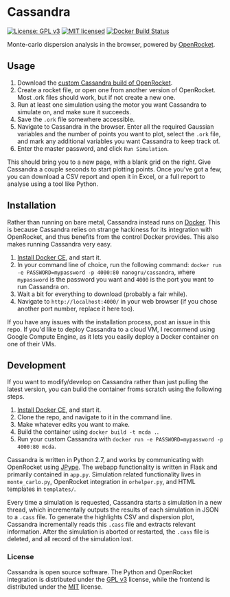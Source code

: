 
# Cassandra
 [![License: GPL v3](https://img.shields.io/badge/License-GPL%20v3-blue.svg)](https://www.gnu.org/licenses/gpl-3.0) [![MIT licensed](https://img.shields.io/badge/license-MIT-blue.svg)](https://raw.githubusercontent.com/hyperium/hyper/master/LICENSE) [![Docker Build Status](https://img.shields.io/docker/build/nanogru/cassandra.svg)](https://hub.docker.com/r/nanogru/cassandra)

Monte-carlo dispersion analysis in the browser, powered by [OpenRocket](https://github.com/openrocket/openrocket).

## Usage

1) Download the [custom Cassandra build of OpenRocket](https://github.com/joshuagruenstein/cassandra/raw/master/req/OpenRocket.jar).
2) Create a rocket file, or open one from another version of OpenRocket.  Most .ork files should work, but if not create a new one.
3) Run at least one simulation using the motor you want Cassandra to simulate on, and make sure it succeeds.
4) Save the `.ork` file somewhere accessible.
5) Navigate to Cassandra in the browser. Enter all the required Gaussian variables and the number of points you want to plot, select the `.ork` file, and mark any additional variables you want Cassandra to keep track of.
6) Enter the master password, and click `Run Simulation`.

This should bring you to a new page, with a blank grid on the right.  Give Cassandra a couple seconds to start plotting points.  Once you've got a few, you can download a CSV report and open it in Excel, or a full report to analyse using a tool like Python.

## Installation

Rather than running on bare metal, Cassandra instead runs on [Docker](https://www.docker.com/).  This is because Cassandra relies on strange hackiness for its integration with OpenRocket, and thus benefits from the control Docker provides.  This also makes running Cassandra very easy.

1) [Install Docker CE](https://www.docker.com/community-edition#/download), and start it.
2) In your command line of choice, run the following command: `docker run -e PASSWORD=mypassword -p 4000:80 nanogru/cassandra`, where `mypassword` is the password you want and `4000` is the port you want to run Cassandra on.
3) Wait a bit for everything to download (probably a fair while).
4) Navigate to `http://localhost:4000/` in your web browser (if you chose another port number, replace it here too).

If you have any issues with the installation process, post an issue in this repo. If you'd like to deploy Cassandra to a cloud VM, I recommend using Google Compute Engine, as it lets you easily deploy a Docker container on one of their VMs.

## Development

If you want to modify/develop on Cassandra rather than just pulling the latest version, you can build the container froms scratch using the following steps.

1) [Install Docker CE](https://www.docker.com/community-edition#/download), and start it.
2) Clone the repo, and navigate to it in the command line.
3) Make whatever edits you want to make.
4) Build the container using `docker build -t mcda .`.
5) Run your custom Cassandra with `docker run -e PASSWORD=mypassword -p 4000:80 mcda`.

Cassandra is written in Python 2.7, and works by communicating with OpenRocket using [JPype](https://github.com/originell/jpype).  The webapp functionality is written in Flask and primarily contained in `app.py`.  Simulation related functionality lives in `monte_carlo.py`, OpenRocket integration in `orhelper.py`, and HTML templates in `templates/`.

Every time a simulation is requested, Cassandra starts a simulation in a new thread, which incrementally outputs the results of each simulation in JSON to a `.cass` file.  To generate the highlights CSV and dispersion plot, Cassandra incrementally reads this `.cass` file and extracts relevant information.  After the simulation is aborted or restarted, the `.cass` file is deleted, and all record of the simulation lost.

### License

Cassandra is open source software.  The Python and OpenRocket integration is distributed under the [GPL v3](https://www.gnu.org/licenses/gpl-3.0) license, while the frontend is distributed under the [MIT](https://opensource.org/licenses/MIT) license.
